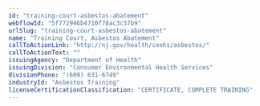 ```yaml
---
id: "training-court-asbestos-abatement"
webflowId: "5f772946b4710f78ac3c37b9"
urlSlug: "training-court-asbestos-abatement"
name: "Training Court, Asbestos Abatement"
callToActionLink: "http://nj.gov/health/ceohs/asbestos/"
callToActionText: ""
issuingAgency: "Department of Health"
issuingDivision: "Consumer Environmental Health Services"
divisionPhone: "(609) 631-6749"
industryId: "Asbestos Training"
licenseCertificationClassification: "CERTIFICATE, COMPLETE TRAINING"
---
```

